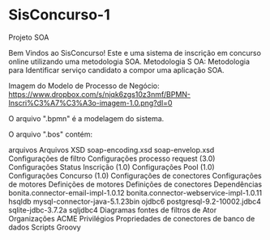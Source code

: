 # SisConcurso-1
Projeto SOA

Bem Vindos ao SisConcurso! Este e uma sistema de inscrição em concurso online utilizando uma metodologia SOA. Metodologia S
OA: Metodologia para Identificar serviço candidato a compor uma aplicação SOA.

Imagem do Modelo de Processo de Negócio: https://www.dropbox.com/s/njqk6zgs10z3nmf/BPMN-Inscri%C3%A7%C3%A3o-imagem-1.0.png?dl=0

O arquivo ".bpmn" é a modelagem do sistema.

O arquivo ".bos" contém:

arquivos 
Arquivos XSD 
soap-encoding.xsd 
soap-envelop.xsd 
Configurações de filtro 
Configurações processo request (3.0)
Configurações Status Inscrição (1.0) 
Configurações Pool (1.0) 
Configurações Concurso (1.0) 
Configurações de conectores 
Configurações de motores Definições de motores Definições de conectores
Dependências 
bonita.connector-email-impl-1.0.12 
bonita.connector-webservice-impl-1.0.11 
hsqldb mysql-connector-java-5.1.23bin 
ojdbc6 
postgresql-9.2-10002.jdbc4 
sqlite-jdbc-3.7.2a 
sqljdbc4 
Diagramas fontes de filtros de Ator 
Organizações 
ACME 
Privilégios 
Propriedades de conectores de banco de dados 
Scripts Groovy

